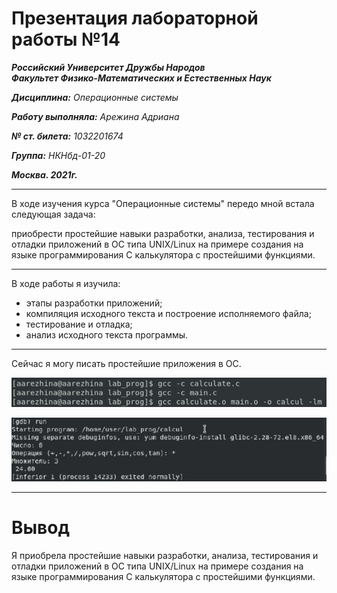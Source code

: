 # Презентация лабораторной работы №14

***Российский Университет Дружбы Народов***  
***Факультет Физико-Математических и Естественных Наук***

***Дисциплина:*** *Операционные системы*

***Работу выполняла:*** *Арежина Адриана*

***№ ст. билета:*** *1032201674*

***Группа:*** *НКНбд-01-20*

***Москва. 2021г.***

---

В ходе изучения курса "Операционные системы" передо мной встала следующая задача:

приобрести простейшие навыки разработки, анализа, тестирования и отладки
приложений в ОС типа UNIX/Linux на примере создания на языке программирования С калькулятора с простейшими функциями.


---

В ходе работы я изучила:
- этапы разработки приложений;
- компиляция исходного текста и построение исполняемого файла;
- тестирование и отладка;
- анализ исходного текста программы.

---

Сейчас я могу писать простейшие приложения в ОС. 

![Компиляция](https://github.com/Adriana-Arezhina/Lab/blob/main/Lab14/pict/6.JPG)

![Калькулятор](https://github.com/Adriana-Arezhina/Lab/blob/main/Lab14/pict/9.JPG)

---

# Вывод

Я приобрела простейшие навыки разработки, анализа, тестирования и отладки
приложений в ОС типа UNIX/Linux на примере создания на языке программирования С калькулятора с простейшими функциями.